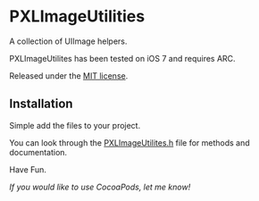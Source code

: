 PXLImageUtilities
===========
A collection of UIImage helpers.

PXLImageUtilites has been tested on iOS 7 and requires ARC.

Released under the [MIT license](LICENSE).

## Installation
Simple add the files to your project.

You can look through the [PXLImageUtilites.h](PXLImagesUtilites/UIImage+PXLUtilities.h) file for methods and documentation.

Have Fun.

*If you would like to use CocoaPods, let me know!*